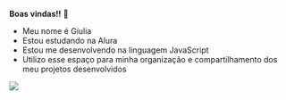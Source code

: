 **Boas vindas!!** 💙

- Meu nome é Giulia
- Estou estudando na Alura
- Estou me desenvolvendo na linguagem JavaScript
- Utilizo esse espaço para minha organização e compartilhamento dos meu projetos desenvolvidos

![](https://media1.tenor.com/m/2I8Naa1Q9fkAAAAC/keimonqwer-twilight.gif)
